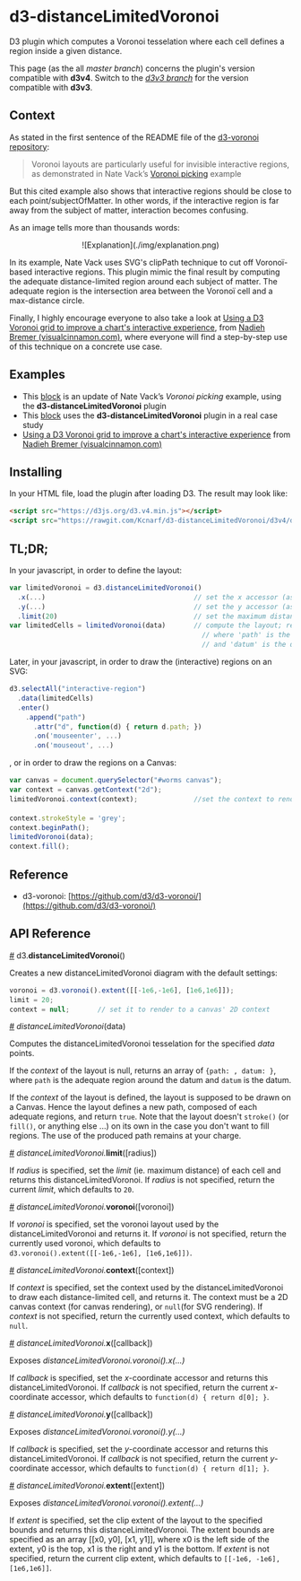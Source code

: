 # d3-distanceLimitedVoronoi
D3 plugin which computes a Voronoi tesselation where each cell defines a region inside a given distance.

This page (as the all _master branch_) concerns the plugin's version compatible with __d3v4__. Switch to the [_d3v3 branch_](https://github.com/Kcnarf/d3-distanceLimitedVoronoi/tree/d3v3) for the version compatible with __d3v3__.

## Context

As stated in the first sentence of the README file of the [d3-voronoi repository](https://github.com/d3/d3-voronoi):

> Voronoi layouts are particularly useful for invisible interactive regions, as demonstrated in Nate Vack’s [Voronoi picking](http://bl.ocks.org/njvack/1405439) example

But this cited example also shows that interactive regions should be close to each point/subjectOfMatter. In other words, if the interactive region is far away from the subject of matter, interaction becomes confusing.

As an image tells more than thousands words:
<p align="center" border="solid red 1px">
![Explanation](./img/explanation.png)
</p>

In its example, Nate Vack uses SVG's clipPath technique to cut off Voronoï-based interactive regions. This plugin mimic the final result by computing the adequate distance-limited region around each subject of matter. The adequate region is the intersection area between the Voronoï cell and a max-distance circle.

Finally, I highly encourage everyone to also take a look at [Using a D3 Voronoi grid to improve a chart's interactive experience](http://www.visualcinnamon.com/2015/07/voronoi.html), from [Nadieh Bremer (visualcinnamon.com)](http://www.visualcinnamon.com/about), where everyone will find a step-by-step use of this technique on a concrete use case.

## Examples

 * This [block](http://bl.ocks.org/Kcnarf/6d5ace3aa9cc1a313d72b810388d1003) is an update of Nate Vack’s _Voronoi picking_ example, using the __d3-distanceLimitedVoronoi__ plugin
 * This [block](http://bl.ocks.org/Kcnarf/4de291d8b2d1e6501990540d87bc1baf) uses the __d3-distanceLimitedVoronoi__ plugin in a real case study
 * [Using a D3 Voronoi grid to improve a chart's interactive experience](http://www.visualcinnamon.com/2015/07/voronoi.html) from [Nadieh Bremer (visualcinnamon.com)](http://www.visualcinnamon.com/about)

## Installing
In your HTML file, load the plugin after loading D3. The result may look like:
```html
<script src="https://d3js.org/d3.v4.min.js"></script>
<script src="https://rawgit.com/Kcnarf/d3-distanceLimitedVoronoi/d3v4/distance-limited-voronoi.js"></script>
```

## TL;DR;
In your javascript, in order to define the layout:
```javascript
var limitedVoronoi = d3.distanceLimitedVoronoi()
  .x(...)                                     // set the x accessor (as in d3.voronoi)
  .y(...)                                     // set the y accessor (as in d3.voronoi)
  .limit(20)                                  // set the maximum distance
var limitedCells = limitedVoronoi(data)       // compute the layout; return an array of {path: , datum: }
                                                // where 'path' is the adequate region around the datum
                                                // and 'datum' is the datum
```

Later, in your javascript, in order to draw the (interactive) regions on an SVG:
```javascript
d3.selectAll("interactive-region")
  .data(limitedCells)
  .enter()
    .append("path")
      .attr("d", function(d) { return d.path; })
      .on('mouseenter', ...)
      .on('mouseout', ...)
```
, or in order to draw the regions on a Canvas:
```javascript
var canvas = document.querySelector("#worms canvas");
var context = canvas.getContext("2d");
limitedVoronoi.context(context);              //set the context to render to

context.strokeStyle = 'grey';
context.beginPath();
limitedVoronoi(data);
context.fill();
```

## Reference

* d3-voronoi: [https://github.com/d3/d3-voronoi/](https://github.com/d3/d3-voronoi/)

## API Reference

<a name="distanceLimitedVoronoi" href="#distanceLimitedVoronoi">#</a> d3.<b>distanceLimitedVoronoi</b>()

Creates a new distanceLimitedVoronoi diagram with the default settings:
```javascript
voronoi = d3.voronoi().extent([[-1e6,-1e6], [1e6,1e6]]);
limit = 20;
context = null;       // set it to render to a canvas' 2D context
```


<a name="distanceLimitedVoronoi_" href="#distanceLimitedVoronoi_">#</a> <i>distanceLimitedVoronoi</i>(data)

Computes the distanceLimitedVoronoi tesselation for the specified _data_ points.

If the _context_ of the layout is null, returns an array of ```{path: , datum: }```, where ```path``` is the adequate region around the datum and ```datum``` is the datum.

If the _context_ of the layout is defined, the layout is supposed to be drawn on a Canvas. Hence the layout defines a new path, composed of each adequate regions, and return ```true```. Note that the layout doesn't ```stroke()``` (or ```fill()```, or anything else ...) on its own in the case you don't want to fill regions. The use of the produced path remains at your charge.


<a name="distanceLimitedVoronoi_limit" href="#distanceLimitedVoronoi_limit">#</a> <i>distanceLimitedVoronoi.</i><b>limit</b>([radius])

If _radius_ is specified, set the _limit_ (ie. maximum distance) of each cell and returns this distanceLimitedVoronoi. If _radius_ is not specified, return the current _limit_, which defaults to ```20```.


<a name="distanceLimitedVoronoi_voronoi" href="#distanceLimitedVoronoi_voronoi">#</a> <i>distanceLimitedVoronoi.</i><b>voronoi</b>([voronoi])

If _voronoi_ is specified, set the voronoi layout used by the distanceLimitedVoronoi and returns it. If _voronoi_ is not specified, return the currently used voronoi, which defaults to ```d3.voronoi().extent([[-1e6,-1e6], [1e6,1e6]])```.


<a name="distanceLimitedVoronoi_context" href="#distanceLimitedVoronoi_context">#</a> <i>distanceLimitedVoronoi.</i><b>context</b>([context])

If _context_ is specified, set the context used by the distanceLimitedVoronoi to draw each distance-limited cell, and returns it. The context must be a 2D canvas context (for canvas rendering), or ```null```(for SVG rendering). If _context_ is not specified, return the currently used context, which defaults to ```null```.


<a name="distanceLimitedVoronoi_x" href="#distanceLimitedVoronoi_x">#</a> <i>distanceLimitedVoronoi.</i><b>x</b>([callback])

Exposes <i>distanceLimitedVoronoi.voronoi().x(...)</i>

If _callback_ is specified, set the _x_-coordinate accessor and returns this distanceLimitedVoronoi. If _callback_ is not specified, return the current _x_-coordinate accessor, which defaults to ```function(d) { return d[0]; }```.


<a name="distanceLimitedVoronoi_y" href="#distanceLimitedVoronoi_y">#</a> <i>distanceLimitedVoronoi.</i><b>y</b>([callback])

Exposes <i>distanceLimitedVoronoi.voronoi().y(...)</i>

If _callback_ is specified, set the _y_-coordinate accessor and returns this distanceLimitedVoronoi. If _callback_ is not specified, return the current _y_-coordinate accessor, which defaults to ```function(d) { return d[1]; }```.


<a name="distanceLimitedVoronoi_extent" href="#distanceLimitedVoronoi_extent">#</a> <i>distanceLimitedVoronoi.</i><b>extent</b>([extent])

Exposes <i>distanceLimitedVoronoi.voronoi().extent(...)</i>

If _extent_ is specified, set the clip extent of the layout to the specified bounds and returns this distanceLimitedVoronoi. The extent bounds are specified as an array [​[x0, y0], [x1, y1]​], where x0 is the left side of the extent, y0 is the top, x1 is the right and y1 is the bottom. If _extent_ is not specified, return the current clip extent, which defaults to ```[[-1e6, -1e6], [1e6,1e6]]```.
